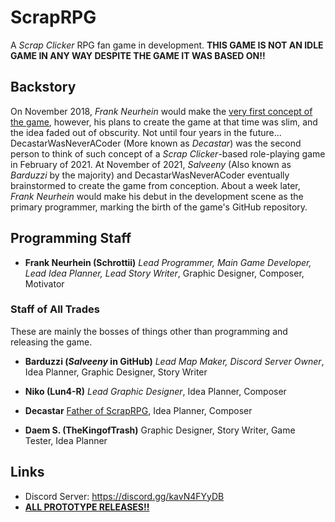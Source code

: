 # ScrapRPG
A *Scrap Clicker* RPG fan game in development. **THIS GAME IS NOT AN IDLE GAME IN ANY WAY DESPITE THE GAME IT WAS BASED ON!!**

## Backstory
On November 2018, *Frank Neurhein* would make the [very first concept of the game](https://media.discordapp.net/attachments/905449922634080347/1000433408536739952/scraprpg.png?width=439&height=675), however, his plans to create the game at that time was slim, and the idea faded out of obscurity. Not until four years in the future...
DecastarWasNeverACoder (More known as *Decastar*) was the second person to think of such concept of a *Scrap Clicker*-based role-playing game in February of 2021. At November of 2021, *Salveeny* (Also known as *Barduzzi* by the majority) and DecastarWasNeverACoder eventually brainstormed to create the game from conception. About a week later, *Frank Neurhein* would make his debut in the development scene as the primary programmer, marking the birth of the game's GitHub repository.

## Programming Staff
- **Frank Neurhein (Schrottii)**
*Lead Programmer, Main Game Developer, Lead Idea Planner, Lead Story Writer*, Graphic Designer, Composer, Motivator

### Staff of All Trades
These are mainly the bosses of things other than programming and releasing the game.

- **Barduzzi (*Salveeny* in GitHub)**
*Lead Map Maker, Discord Server Owner*, Idea Planner, Graphic Designer, Story Writer

- **Niko (Lun4-R)**
*Lead Graphic Designer*, Idea Planner, Composer

- **Decastar**
[Father of ScrapRPG](https://youtube.com/playlist?list=PLl18EjlJraJi3R_jBT266QQ8-smWw0GMn), Idea Planner, Composer

- **Daem S. (TheKingofTrash)**
Graphic Designer, Story Writer, Game Tester, Idea Planner

## Links
- Discord Server: https://discord.gg/kavN4FYyDB
- [**ALL PROTOTYPE RELEASES!!**](https://www.youtube.com/watch?v=eI1BGwziW10)